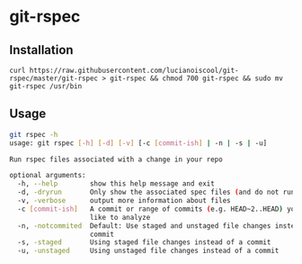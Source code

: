 # git-rspec
## Installation
```curl https://raw.githubusercontent.com/lucianoiscool/git-rspec/master/git-rspec > git-rspec && chmod 700 git-rspec && sudo mv git-rspec /usr/bin```

## Usage

```sh 
git rspec -h
usage: git rspec [-h] [-d] [-v] [-c [commit-ish] | -n | -s | -u]

Run rspec files associated with a change in your repo

optional arguments:
  -h, --help        show this help message and exit
  -d, -dryrun       Only show the associated spec files (and do not run them)
  -v, -verbose      output more information about files
  -c [commit-ish]   A commit or range of commits (e.g. HEAD~2..HEAD) you would
                    like to analyze
  -n, -notcommited  Default: Use staged and unstaged file changes instead of a
                    commit
  -s, -staged       Using staged file changes instead of a commit
  -u, -unstaged     Using unstaged file changes instead of a commit
```
